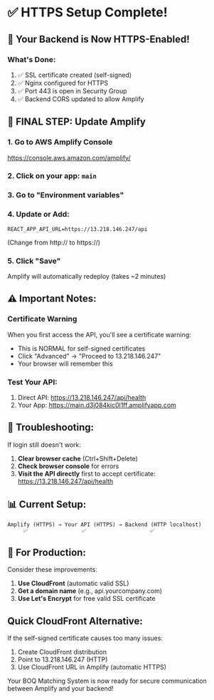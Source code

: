# ✅ HTTPS Setup Complete!

## 🎉 Your Backend is Now HTTPS-Enabled!

### What's Done:
1. ✅ SSL certificate created (self-signed)
2. ✅ Nginx configured for HTTPS
3. ✅ Port 443 is open in Security Group
4. ✅ Backend CORS updated to allow Amplify

## 🚨 FINAL STEP: Update Amplify

### 1. Go to AWS Amplify Console
https://console.aws.amazon.com/amplify/

### 2. Click on your app: `main`

### 3. Go to "Environment variables"

### 4. Update or Add:
```
REACT_APP_API_URL=https://13.218.146.247/api
```
(Change from http:// to https://)

### 5. Click "Save"
Amplify will automatically redeploy (takes ~2 minutes)

## ⚠️ Important Notes:

### Certificate Warning
When you first access the API, you'll see a certificate warning:
- This is NORMAL for self-signed certificates
- Click "Advanced" → "Proceed to 13.218.146.247"
- Your browser will remember this

### Test Your API:
1. Direct API: https://13.218.146.247/api/health
2. Your App: https://main.d3j084kic0l1ff.amplifyapp.com

## 🔧 Troubleshooting:

If login still doesn't work:
1. **Clear browser cache** (Ctrl+Shift+Delete)
2. **Check browser console** for errors
3. **Visit the API directly** first to accept certificate:
   https://13.218.146.247/api/health

## 📊 Current Setup:
```
Amplify (HTTPS) → Your API (HTTPS) → Backend (HTTP localhost)
     ✅                 ✅                    ✅
```

## 🚀 For Production:

Consider these improvements:
1. **Use CloudFront** (automatic valid SSL)
2. **Get a domain name** (e.g., api.yourcompany.com)
3. **Use Let's Encrypt** for free valid SSL certificate

## Quick CloudFront Alternative:

If the self-signed certificate causes too many issues:
1. Create CloudFront distribution
2. Point to 13.218.146.247 (HTTP)
3. Use CloudFront URL in Amplify (automatic HTTPS)

Your BOQ Matching System is now ready for secure communication between Amplify and your backend!